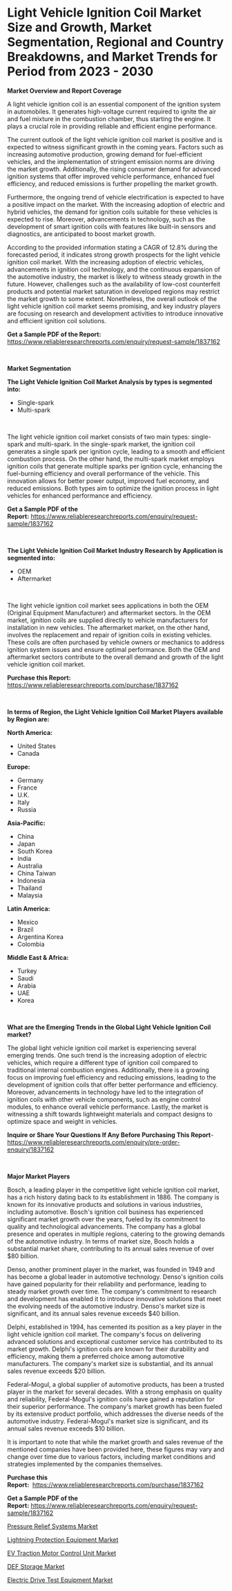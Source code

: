 <p><h1>Light Vehicle Ignition Coil Market Size and Growth, Market Segmentation, Regional and Country Breakdowns, and Market Trends for Period from 2023 -  2030</h1></p><p><strong>Market Overview and Report Coverage</strong></p>
<p><p>A light vehicle ignition coil is an essential component of the ignition system in automobiles. It generates high-voltage current required to ignite the air and fuel mixture in the combustion chamber, thus starting the engine. It plays a crucial role in providing reliable and efficient engine performance.</p><p>The current outlook of the light vehicle ignition coil market is positive and is expected to witness significant growth in the coming years. Factors such as increasing automotive production, growing demand for fuel-efficient vehicles, and the implementation of stringent emission norms are driving the market growth. Additionally, the rising consumer demand for advanced ignition systems that offer improved vehicle performance, enhanced fuel efficiency, and reduced emissions is further propelling the market growth.</p><p>Furthermore, the ongoing trend of vehicle electrification is expected to have a positive impact on the market. With the increasing adoption of electric and hybrid vehicles, the demand for ignition coils suitable for these vehicles is expected to rise. Moreover, advancements in technology, such as the development of smart ignition coils with features like built-in sensors and diagnostics, are anticipated to boost market growth.</p><p>According to the provided information stating a CAGR of 12.8% during the forecasted period, it indicates strong growth prospects for the light vehicle ignition coil market. With the increasing adoption of electric vehicles, advancements in ignition coil technology, and the continuous expansion of the automotive industry, the market is likely to witness steady growth in the future. However, challenges such as the availability of low-cost counterfeit products and potential market saturation in developed regions may restrict the market growth to some extent. Nonetheless, the overall outlook of the light vehicle ignition coil market seems promising, and key industry players are focusing on research and development activities to introduce innovative and efficient ignition coil solutions.</p></p>
<p><strong>Get a Sample PDF of the Report:</strong> <a href="https://www.reliableresearchreports.com/enquiry/request-sample/1837162">https://www.reliableresearchreports.com/enquiry/request-sample/1837162</a></p>
<p>&nbsp;</p>
<p><strong>Market Segmentation</strong></p>
<p><strong>The Light Vehicle Ignition Coil Market Analysis by types is segmented into:</strong></p>
<p><ul><li>Single-spark</li><li>Multi-spark</li></ul></p>
<p>&nbsp;</p>
<p><p>The light vehicle ignition coil market consists of two main types: single-spark and multi-spark. In the single-spark market, the ignition coil generates a single spark per ignition cycle, leading to a smooth and efficient combustion process. On the other hand, the multi-spark market employs ignition coils that generate multiple sparks per ignition cycle, enhancing the fuel-burning efficiency and overall performance of the vehicle. This innovation allows for better power output, improved fuel economy, and reduced emissions. Both types aim to optimize the ignition process in light vehicles for enhanced performance and efficiency.</p></p>
<p><strong>Get a Sample PDF of the Report:</strong>&nbsp;<a href="https://www.reliableresearchreports.com/enquiry/request-sample/1837162">https://www.reliableresearchreports.com/enquiry/request-sample/1837162</a></p>
<p>&nbsp;</p>
<p><strong>The Light Vehicle Ignition Coil Market Industry Research by Application is segmented into:</strong></p>
<p><ul><li>OEM</li><li>Aftermarket</li></ul></p>
<p>&nbsp;</p>
<p><p>The light vehicle ignition coil market sees applications in both the OEM (Original Equipment Manufacturer) and aftermarket sectors. In the OEM market, ignition coils are supplied directly to vehicle manufacturers for installation in new vehicles. The aftermarket market, on the other hand, involves the replacement and repair of ignition coils in existing vehicles. These coils are often purchased by vehicle owners or mechanics to address ignition system issues and ensure optimal performance. Both the OEM and aftermarket sectors contribute to the overall demand and growth of the light vehicle ignition coil market.</p></p>
<p><strong>Purchase this Report:</strong>&nbsp; <a href="https://www.reliableresearchreports.com/purchase/1837162">https://www.reliableresearchreports.com/purchase/1837162</a></p>
<p>&nbsp;</p>
<p><strong>In terms of Region, the Light Vehicle Ignition Coil Market Players available by Region are:</strong></p>
<p>
    <p> <strong> North America: </strong>
        <ul>
            <li>United States</li>
            <li>Canada</li>
        </ul>
        </p> 
    <p> <strong> Europe: </strong>
        <ul>
            <li>Germany</li>
            <li>France</li>
            <li>U.K.</li>
            <li>Italy</li>
            <li>Russia</li>
        </ul>
        </p> 
    <p> <strong> Asia-Pacific: </strong>
        <ul>
            <li>China</li>
            <li>Japan</li>
            <li>South Korea</li>
            <li>India</li>
            <li>Australia</li>
            <li>China Taiwan</li>
            <li>Indonesia</li>
            <li>Thailand</li>
            <li>Malaysia</li>
        </ul>
        </p> 
    <p> <strong> Latin America: </strong>
        <ul>
            <li>Mexico</li>
            <li>Brazil</li>
            <li>Argentina Korea</li>
            <li>Colombia</li>
        </ul>
        </p> 
    <p> <strong> Middle East & Africa: </strong>
        <ul>
            <li>Turkey</li>
            <li>Saudi</li>
            <li>Arabia</li>
            <li>UAE</li>
            <li>Korea</li>
        </ul>
    </p>
    </p>
<p>&nbsp;</p>
<p><strong>What are the Emerging Trends in the Global Light Vehicle Ignition Coil market?</strong></p>
<p><p>The global light vehicle ignition coil market is experiencing several emerging trends. One such trend is the increasing adoption of electric vehicles, which require a different type of ignition coil compared to traditional internal combustion engines. Additionally, there is a growing focus on improving fuel efficiency and reducing emissions, leading to the development of ignition coils that offer better performance and efficiency. Moreover, advancements in technology have led to the integration of ignition coils with other vehicle components, such as engine control modules, to enhance overall vehicle performance. Lastly, the market is witnessing a shift towards lightweight materials and compact designs to optimize space and weight in vehicles.</p></p>
<p><strong>Inquire or Share Your Questions If Any Before Purchasing This Report</strong>- <a href="https://www.reliableresearchreports.com/enquiry/pre-order-enquiry/1837162">https://www.reliableresearchreports.com/enquiry/pre-order-enquiry/1837162</a></p>
<p>&nbsp;</p>
<p><strong>Major Market Players</strong></p>
<p><p>Bosch, a leading player in the competitive light vehicle ignition coil market, has a rich history dating back to its establishment in 1886. The company is known for its innovative products and solutions in various industries, including automotive. Bosch's ignition coil business has experienced significant market growth over the years, fueled by its commitment to quality and technological advancements. The company has a global presence and operates in multiple regions, catering to the growing demands of the automotive industry. In terms of market size, Bosch holds a substantial market share, contributing to its annual sales revenue of over $80 billion.</p><p>Denso, another prominent player in the market, was founded in 1949 and has become a global leader in automotive technology. Denso's ignition coils have gained popularity for their reliability and performance, leading to steady market growth over time. The company's commitment to research and development has enabled it to introduce innovative solutions that meet the evolving needs of the automotive industry. Denso's market size is significant, and its annual sales revenue exceeds $40 billion.</p><p>Delphi, established in 1994, has cemented its position as a key player in the light vehicle ignition coil market. The company's focus on delivering advanced solutions and exceptional customer service has contributed to its market growth. Delphi's ignition coils are known for their durability and efficiency, making them a preferred choice among automotive manufacturers. The company's market size is substantial, and its annual sales revenue exceeds $20 billion.</p><p>Federal-Mogul, a global supplier of automotive products, has been a trusted player in the market for several decades. With a strong emphasis on quality and reliability, Federal-Mogul's ignition coils have gained a reputation for their superior performance. The company's market growth has been fueled by its extensive product portfolio, which addresses the diverse needs of the automotive industry. Federal-Mogul's market size is significant, and its annual sales revenue exceeds $10 billion.</p><p>It is important to note that while the market growth and sales revenue of the mentioned companies have been provided here, these figures may vary and change over time due to various factors, including market conditions and strategies implemented by the companies themselves.</p></p>
<p><strong>Purchase this Report:</strong>&nbsp;&nbsp;<a href="https://www.reliableresearchreports.com/purchase/1837162">https://www.reliableresearchreports.com/purchase/1837162</a></p>
<p></p>
<p><strong>Get a Sample PDF of the Report:</strong>&nbsp;<a href="https://www.reliableresearchreports.com/enquiry/request-sample/1837162">https://www.reliableresearchreports.com/enquiry/request-sample/1837162</a></p>
<p><p><a href="https://www.linkedin.com/pulse/pressure-relief-systems-market-size-growth-forecast-from-axfnf/">Pressure Relief Systems Market</a></p><p><a href="https://www.linkedin.com/pulse/lightning-protection-equipment-market-size-zwhdf/">Lightning Protection Equipment Market</a></p><p><a href="https://github.com/aliciawhite5576/Market-Research-Report-List-1/blob/main/ev-traction-motor-control-unit-market.md">EV Traction Motor Control Unit Market</a></p><p><a href="https://medium.com/@sanjubabarp23/analyzing-def-storage-market-global-industry-perspective-and-forecast-2023-to-2030-3483d9d9277f">DEF Storage Market</a></p><p><a href="https://github.com/provorikovar/Market-Research-Report-List-1/blob/main/electric-drive-test-equipment-market.md">Electric Drive Test Equipment Market</a></p></p>